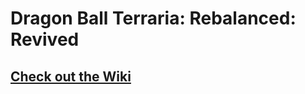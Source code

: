 ﻿# Dragon Ball Terraria: Rebalanced: Revived
 
 ## [Check out the Wiki](https://github.com/yoshisman8/DBTBalance/wiki)

